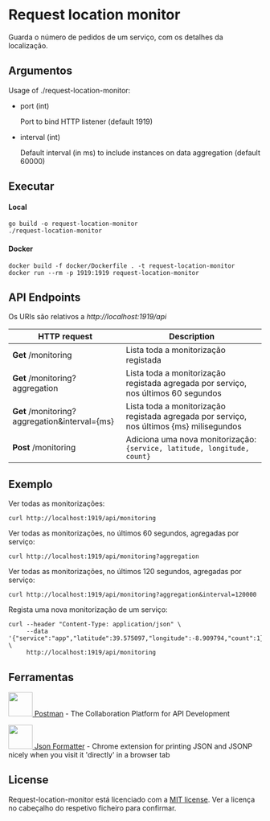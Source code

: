 # Request location monitor

Guarda o número de pedidos de um serviço, com os detalhes da localização.

## Argumentos

Usage of ./request-location-monitor:

  - port (int)
  
    Port to bind HTTP listener (default 1919)

  - interval (int)
  
    Default interval (in ms) to include instances on data aggregation (default 60000)

## Executar

#### Local
```shell script
go build -o request-location-monitor
./request-location-monitor
```

#### Docker

```shell script
docker build -f docker/Dockerfile . -t request-location-monitor
docker run --rm -p 1919:1919 request-location-monitor
```

## API Endpoints

Os URIs são relativos a *http://localhost:1919/api*

HTTP request | Description
------------ | -------------
**Get** /monitoring | Lista toda a monitorização registada
**Get** /monitoring?aggregation | Lista toda a monitorização registada agregada por serviço, nos últimos 60 segundos
**Get** /monitoring?aggregation&interval={ms} | Lista toda a monitorização registada agregada por serviço, nos últimos {ms} milisegundos
**Post** /monitoring | Adiciona uma nova monitorização: `{service, latitude, longitude, count}`

## Exemplo

Ver todas as monitorizações:
```shell script
curl http://localhost:1919/api/monitoring
```

Ver todas as monitorizações, no últimos 60 segundos, agregadas por serviço:
```shell script
curl http://localhost:1919/api/monitoring?aggregation
```

Ver todas as monitorizações, no últimos 120 segundos, agregadas por serviço:
```shell script
curl http://localhost:1919/api/monitoring?aggregation&interval=120000
```

Regista uma nova monitorização de um serviço:
```shell script
curl --header "Content-Type: application/json" \
     --data '{"service":"app","latitude":39.575097,"longitude":-8.909794,"count":1}' \
     http://localhost:1919/api/monitoring
```

## Ferramentas

[<img src="https://i.imgur.com/DBrGTaL.png" alt="" width="48" height="48"> Postman](https://www.postman.com/) - The Collaboration Platform for API Development

[<img src="https://i.imgur.com/M7dKRag.png" alt="" width="48" height="48"> Json Formatter](https://chrome.google.com/webstore/detail/json-formatter/bcjindcccaagfpapjjmafapmmgkkhgoa?hl=en) - Chrome extension for printing JSON and JSONP nicely when you visit it 'directly' in a browser tab

## License

Request-location-monitor está licenciado com a [MIT license](../LICENSE). Ver a licença no cabeçalho do respetivo ficheiro para confirmar.